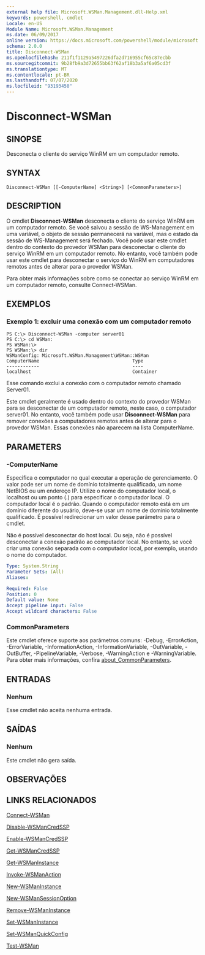 ```yaml
---
external help file: Microsoft.WSMan.Management.dll-Help.xml
keywords: powershell, cmdlet
Locale: en-US
Module Name: Microsoft.WSMan.Management
ms.date: 06/09/2017
online version: https://docs.microsoft.com/powershell/module/microsoft.wsman.management/disconnect-wsman?view=powershell-6&WT.mc_id=ps-gethelp
schema: 2.0.0
title: Disconnect-WSMan
ms.openlocfilehash: 211f1f1129a5497226dfa2d716955cf65c87ecbb
ms.sourcegitcommit: 9b28fb9a3d72655bb63f62af18b3a5af6a05cd3f
ms.translationtype: MT
ms.contentlocale: pt-BR
ms.lasthandoff: 07/07/2020
ms.locfileid: "93193450"
---
```

# Disconnect-WSMan

## SINOPSE
Desconecta o cliente do serviço WinRM em um computador remoto.

## SYNTAX

```
Disconnect-WSMan [[-ComputerName] <String>] [<CommonParameters>]
```

## DESCRIPTION
O cmdlet **Disconnect-WSMan** desconecta o cliente do serviço WinRM em um computador remoto.
Se você salvou a sessão de WS-Management em uma variável, o objeto de sessão permanecerá na variável, mas o estado da sessão de WS-Management será fechado.
Você pode usar este cmdlet dentro do contexto do provedor WSMan para desconectar o cliente do serviço WinRM em um computador remoto.
No entanto, você também pode usar este cmdlet para desconectar o serviço do WinRM em computadores remotos antes de alterar para o provedor WSMan.

Para obter mais informações sobre como se conectar ao serviço WinRM em um computador remoto, consulte Connect-WSMan.

## EXEMPLOS

### Exemplo 1: excluir uma conexão com um computador remoto

```
PS C:\> Disconnect-WSMan -computer server01
PS C:\> cd WSMan:
PS WSMan:\>
PS WSMan:\> dir
WSManConfig: Microsoft.WSMan.Management\WSMan::WSMan
ComputerName                                  Type
------------                                  ----
localhost                                     Container
```

Esse comando exclui a conexão com o computador remoto chamado Server01.

Este cmdlet geralmente é usado dentro do contexto do provedor WSMan para se desconectar de um computador remoto, neste caso, o computador server01.
No entanto, você também pode usar **Disconnect-WSMan** para remover conexões a computadores remotos antes de alterar para o provedor WSMan.
Essas conexões não aparecem na lista ComputerName.

## PARAMETERS

### -ComputerName
Especifica o computador no qual executar a operação de gerenciamento.
O valor pode ser um nome de domínio totalmente qualificado, um nome NetBIOS ou um endereço IP.
Utilize o nome do computador local, o localhost ou um ponto (.) para especificar o computador local.
O computador local é o padrão.
Quando o computador remoto está em um domínio diferente do usuário, deve-se usar um nome de domínio totalmente qualificado.
É possível redirecionar um valor desse parâmetro para o cmdlet.

Não é possível desconectar do host local.
Ou seja, não é possível desconectar a conexão padrão ao computador local.
No entanto, se você criar uma conexão separada com o computador local, por exemplo, usando o nome do computador.

```yaml
Type: System.String
Parameter Sets: (All)
Aliases:

Required: False
Position: 0
Default value: None
Accept pipeline input: False
Accept wildcard characters: False
```

### CommonParameters
Este cmdlet oferece suporte aos parâmetros comuns: -Debug, -ErrorAction, -ErrorVariable, -InformationAction, -InformationVariable, -OutVariable, -OutBuffer, -PipelineVariable, -Verbose, -WarningAction e -WarningVariable. Para obter mais informações, confira [about_CommonParameters](https://go.microsoft.com/fwlink/?LinkID=113216).

## ENTRADAS

### Nenhum
Esse cmdlet não aceita nenhuma entrada.

## SAÍDAS

### Nenhum
Este cmdlet não gera saída.

## OBSERVAÇÕES

## LINKS RELACIONADOS

[Connect-WSMan](Connect-WSMan.md)

[Disable-WSManCredSSP](Disable-WSManCredSSP.md)

[Enable-WSManCredSSP](Enable-WSManCredSSP.md)

[Get-WSManCredSSP](Get-WSManCredSSP.md)

[Get-WSManInstance](Get-WSManInstance.md)

[Invoke-WSManAction](Invoke-WSManAction.md)

[New-WSManInstance](New-WSManInstance.md)

[New-WSManSessionOption](New-WSManSessionOption.md)

[Remove-WSManInstance](Remove-WSManInstance.md)

[Set-WSManInstance](Set-WSManInstance.md)

[Set-WSManQuickConfig](Set-WSManQuickConfig.md)

[Test-WSMan](Test-WSMan.md)
